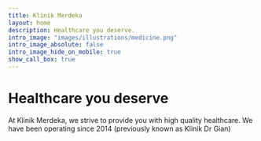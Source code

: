 ```yaml
---
title: Klinik Merdeka
layout: home
description: Healthcare you deserve.
intro_image: "images/illustrations/medicine.png"
intro_image_absolute: false
intro_image_hide_on_mobile: true
show_call_box: true
---
```

# Healthcare you deserve
At Klinik Merdeka, we strive to provide you with high quality healthcare.
We have been operating since 2014 (previously known as Klinik Dr Gian)